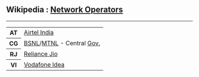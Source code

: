 ## Wikipedia : [Network Operators](https://en.wikipedia.org/wiki/Mobile_telephone_numbering_in_India#Network_operators)

-----------------------------------

<table class="wikitable">
<tbody><tr>
<th>AT
</th>
<td><a href="#" title="Airtel India">Airtel India</a>
</td></tr>
<tr>
<th>CG
</th>
<td><a href="#" class="mw-redirect" title="BSNL">BSNL</a>/<a href="#" class="mw-redirect" title="MTNL">MTNL</a> - Central <a href="#" class="mw-redirect" title="Gov.">Gov.</a>
</td></tr>
<tr>
<th>RJ
</th>
<td><a href="#" class="mw-redirect" title="Reliance Jio">Reliance Jio</a>
</td></tr>
<tr>
<th>VI
</th>
<td><a href="#" class="mw-redirect" title="Vodafone Idea">Vodafone Idea</a>
</td></tr></tbody></table>
